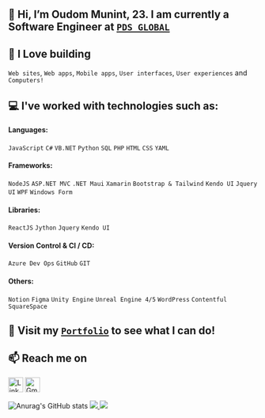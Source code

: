 ## 👋 Hi, I’m Oudom Munint, 23. I am currently a Software Engineer at <a href="https://www.pdsglobal.com/">`PDS GLOBAL`</a>
## 💖 I Love building
`Web sites`, `Web apps`, `Mobile apps`, `User interfaces`, `User experiences` and `Computers!`
## 💻 I've worked with technologies such as:
#### Languages:
`JavaScript` `C#` `VB.NET` `Python` `SQL` `PHP` `HTML` `CSS` `YAML`

#### Frameworks:
 `NodeJS`
 `ASP.NET MVC` `.NET Maui` `Xamarin`
 `Bootstrap & Tailwind`
 `Kendo UI` `Jquery UI` `WPF` `Windows Form`
 
#### Libraries:
 `ReactJS` `Jython` `Jquery` `Kendo UI`

#### Version Control & CI / CD:
`Azure Dev Ops` `GitHub` `GIT`

#### Others:
`Notion` `Figma` `Unity Engine` `Unreal Engine 4/5`
`WordPress` `Contentful` `SquareSpace`

## 👀 Visit my [`Portfolio`](https://oudommunint.netlify.app/) to see what I can do!
## 📫 Reach me on
<a href="https://www.linkedin.com/in/oudom-munint/" target="_blank"><img alt="LinkedIn" src="https://img.shields.io/badge/linkedin-%230077B5.svg?&style=for-the-badge&logo=linkedin&logoColor=white"  height="30px"/></a> <a href="mailto:oudommunint@gmail.com"><img alt="Gmail" src="https://img.shields.io/badge/Gmail-D14836?style=for-the-badge&logo=gmail&logoColor=white"  height="30px"/></a>

![Anurag's GitHub stats](https://github-readme-stats.vercel.app/api?username=OudomMunint&count_private=true&show_icons=true&theme=radical&hide_border=true)
<a href="#">
  <img text-align="center" src="https://github-readme-streak-stats.herokuapp.com/?user=oudommunint&theme=radical&hide_border=true" />
</a>
<a href="#">
  <img text-align="center" src="https://github-readme-stats.vercel.app/api/top-langs/?username=oudommunint&hide=css,html&hide_border=true&theme=radical&langs_count=10&layout=compact&card_width=350" />
</a>
<!-- ,Visual%20Basic%20.net -->
